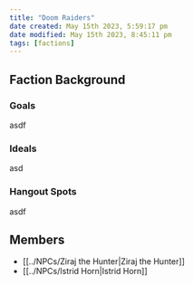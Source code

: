 ```yaml
---
title: "Doom Raiders"
date created: May 15th 2023, 5:59:17 pm
date modified: May 15th 2023, 8:45:11 pm
tags: [factions]
---
```

## Faction Background
### Goals
asdf
### Ideals
asd
### Hangout Spots
asdf

## Members
- [[../NPCs/Ziraj the Hunter|Ziraj the Hunter]]
- [[../NPCs/Istrid Horn|Istrid Horn]]
